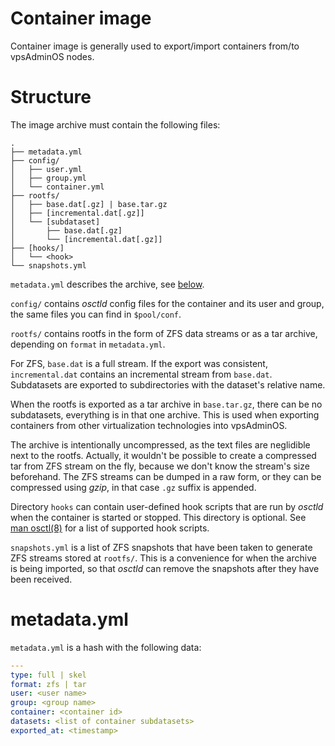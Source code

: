 # Container image
Container image is generally used to export/import containers from/to
vpsAdminOS nodes.

# Structure
The image archive must contain the following files:

    .
    ├── metadata.yml
    ├── config/
    │   ├── user.yml
    │   ├── group.yml
    │   └── container.yml
    ├── rootfs/
    │   ├── base.dat[.gz] | base.tar.gz
    │   ├── [incremental.dat[.gz]]
    │   └── [subdataset]
    │       ├── base.dat[.gz]
    │       └── [incremental.dat[.gz]]
    ├── [hooks/]
    │   └── <hook>
    └── snapshots.yml

`metadata.yml` describes the archive, see [below](#metadatayml).

`config/` contains *osctld* config files for the container and its user and group,
the same files you can find in `$pool/conf`.

`rootfs/` contains rootfs in the form of ZFS data streams or as a tar archive,
depending on `format` in `metadata.yml`.

For ZFS, `base.dat` is a full stream. If the export was consistent,
`incremental.dat` contains an incremental stream from `base.dat`. Subdatasets
are exported to subdirectories with the dataset's relative name.

When the rootfs is exported as a tar archive in `base.tar.gz`, there can be no
subdatasets, everything is in that one archive. This is used when exporting
containers from other virtualization technologies into vpsAdminOS.

The archive is intentionally uncompressed, as the text files are neglidible
next to the rootfs. Actually, it wouldn't be possible to create a compressed tar
from ZFS stream on the fly, because we don't know the stream's size beforehand.
The ZFS streams can be dumped in a raw form, or they can be compressed using
*gzip*, in that case `.gz` suffix is appended.

Directory `hooks` can contain user-defined hook scripts that are run by *osctld*
when the container is started or stopped. This directory is optional. See
[man osctl(8)](https://man.vpsadminos.org/osctl/man8/osctl.8.html#hook-scripts)
for a list of supported hook scripts.

`snapshots.yml` is a list of ZFS snapshots that have been taken to generate
ZFS streams stored at `rootfs/`. This is a convenience for when the archive
is being imported, so that *osctld* can remove the snapshots after they have
been received.

# metadata.yml
`metadata.yml` is a hash with the following data:

```yaml
---
type: full | skel
format: zfs | tar
user: <user name>
group: <group name>
container: <container id>
datasets: <list of container subdatasets>
exported_at: <timestamp>
```
